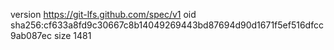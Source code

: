 version https://git-lfs.github.com/spec/v1
oid sha256:cf633a8fd9c30667c8b14049269443bd87694d90d1671f5ef516dfcc9ab087ec
size 1481
